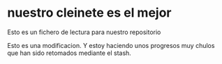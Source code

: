 

# nuestro cleinete es el mejor

Esto es un fichero de lectura para nuestro repositorio

Esto es una modificacion. Y estoy haciendo unos progresos muy chulos que han sido retomados mediante el stash. 
